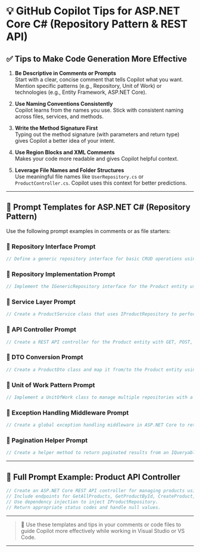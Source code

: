 
# 💡 GitHub Copilot Tips for ASP.NET Core C# (Repository Pattern & REST API)

## ✅ Tips to Make Code Generation More Effective

1. **Be Descriptive in Comments or Prompts**  
   Start with a clear, concise comment that tells Copilot what you want. Mention specific patterns (e.g., Repository, Unit of Work) or technologies (e.g., Entity Framework, ASP.NET Core).

2. **Use Naming Conventions Consistently**  
   Copilot learns from the names you use. Stick with consistent naming across files, services, and methods.

3. **Write the Method Signature First**  
   Typing out the method signature (with parameters and return type) gives Copilot a better idea of your intent.

4. **Use Region Blocks and XML Comments**  
   Makes your code more readable and gives Copilot helpful context.

5. **Leverage File Names and Folder Structures**  
   Use meaningful file names like `UserRepository.cs` or `ProductController.cs`. Copilot uses this context for better predictions.

---

## 📌 Prompt Templates for ASP.NET C# (Repository Pattern)

Use the following prompt examples in comments or as file starters:

### 🔹 Repository Interface Prompt
```csharp
// Define a generic repository interface for basic CRUD operations using Entity Framework Core
```

### 🔹 Repository Implementation Prompt
```csharp
// Implement the IGenericRepository interface for the Product entity using DbContext
```

### 🔹 Service Layer Prompt
```csharp
// Create a ProductService class that uses IProductRepository to perform CRUD operations
```

### 🔹 API Controller Prompt
```csharp
// Create a REST API controller for the Product entity with GET, POST, PUT, DELETE methods using dependency injection
```

### 🔹 DTO Conversion Prompt
```csharp
// Create a ProductDto class and map it from/to the Product entity using AutoMapper
```

### 🔹 Unit of Work Pattern Prompt
```csharp
// Implement a UnitOfWork class to manage multiple repositories with a shared DbContext
```

### 🔹 Exception Handling Middleware Prompt
```csharp
// Create a global exception handling middleware in ASP.NET Core to return consistent error responses
```

### 🔹 Pagination Helper Prompt
```csharp
// Create a helper method to return paginated results from an IQueryable<Product> with page number and page size
```

---

## 🚀 Full Prompt Example: Product API Controller

```csharp
// Create an ASP.NET Core REST API controller for managing products using the repository pattern.
// Include endpoints for GetAllProducts, GetProductById, CreateProduct, UpdateProduct, and DeleteProduct.
// Use dependency injection to inject IProductRepository.
// Return appropriate status codes and handle null values.
```

---

> 🎯 Use these templates and tips in your comments or code files to guide Copilot more effectively while working in Visual Studio or VS Code.

---

